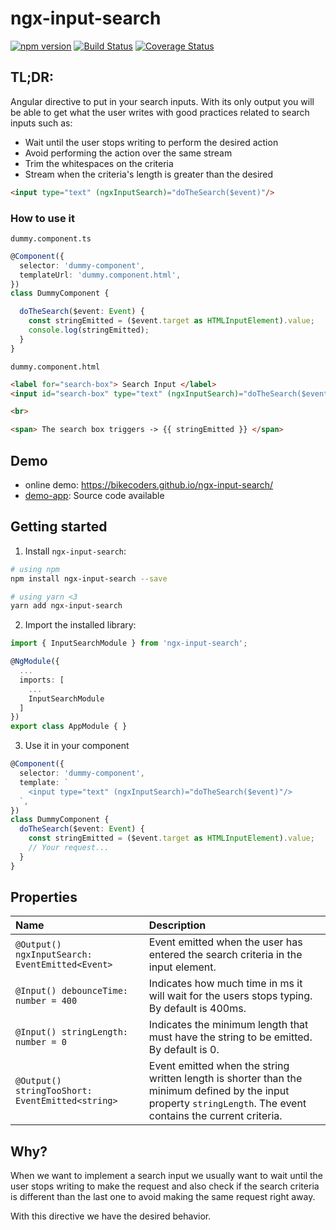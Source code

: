

# ngx-input-search

[![npm version](https://badge.fury.io/js/ngx-input-search.svg)](https://badge.fury.io/js/ngx-input-search)
[![Build Status](https://travis-ci.com/bikecoders/ngx-input-search.svg?branch=master)](https://travis-ci.com/bikecoders/ngx-input-search)
[![Coverage Status](https://coveralls.io/repos/github/bikecoders/ngx-input-search/badge.svg)](https://coveralls.io/github/bikecoders/ngx-input-search)


## TL;DR:

Angular directive to put in your search inputs.
With its only output you will be able to get what the user writes with good practices related to search inputs such as:

- Wait until the user stops writing to perform the desired action
- Avoid performing the action over the same stream
- Trim the whitespaces on the criteria
- Stream when the criteria's length is greater than the desired


```html
<input type="text" (ngxInputSearch)="doTheSearch($event)"/>
```


### How to use it
`dummy.component.ts`
```ts
@Component({
  selector: 'dummy-component',
  templateUrl: 'dummy.component.html',
})
class DummyComponent {

  doTheSearch($event: Event) {
    const stringEmitted = ($event.target as HTMLInputElement).value;
    console.log(stringEmitted);
  }
}
```


`dummy.component.html`
```html
<label for="search-box"> Search Input </label>
<input id="search-box" type="text" (ngxInputSearch)="doTheSearch($event)"/>

<br>

<span> The search box triggers -> {{ stringEmitted }} </span>
```

## Demo
- online demo: https://bikecoders.github.io/ngx-input-search/
- [demo-app](https://github.com/bikecoders/ngx-input-search/tree/master/src): Source code available


## Getting started

1. Install `ngx-input-search`:

```bash
# using npm
npm install ngx-input-search --save

# using yarn <3
yarn add ngx-input-search
```

2. Import the installed library:

```ts
import { InputSearchModule } from 'ngx-input-search';

@NgModule({
  ...
  imports: [
    ...
    InputSearchModule
  ]
})
export class AppModule { }
```

3. Use it in your component

```ts
@Component({
  selector: 'dummy-component',
  template: `
    <input type="text" (ngxInputSearch)="doTheSearch($event)"/>
  `,
})
class DummyComponent {
  doTheSearch($event: Event) {
    const stringEmitted = ($event.target as HTMLInputElement).value;
    // Your request...
  }
}
```

## Properties

| Name  | Description |
| :---- | :---------- |
| `@Output() ngxInputSearch: EventEmitted<Event>` | Event emitted when the user has entered the search criteria in the input element. |
| `@Input() debounceTime: number = 400` | Indicates how much time in ms it will wait for the users stops typing. By default is 400ms. |
| `@Input() stringLength: number = 0` | Indicates the minimum length that must have the string to be emitted. By default is 0. |
| `@Output() stringTooShort: EventEmitted<string>` | Event emitted when the string written length is shorter than the minimum defined by the input property `stringLength`. The event contains the current criteria. |


## Why?

When we want to implement a search input we usually want to wait until the user stops writing to make the request and also check if the search criteria is different than the last one to avoid making the same request right away.

With this directive we have the desired behavior.
